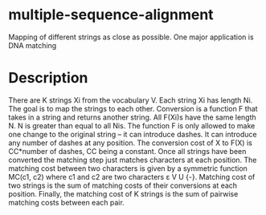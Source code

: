 # multiple-sequence-alignment

Mapping of different strings as close as possible. One major application is DNA matching

# Description

There are K strings Xi from the vocabulary V. Each string Xi has length Ni. The goal is to map
the strings to each other. Conversion is a function F that takes in a string and returns another string. All F(Xi)s have the same length N. N is greater than equal to all Nis. The function F is only allowed to make one change to the original string – it can introduce dashes. It can introduce any number of dashes at any position. The conversion cost of X to F(X) is CC*number of dashes, CC being a constant. Once all strings have been converted the matching step just matches characters at each position. The matching cost between two characters is given by a symmetric function MC(c1, c2) where c1 and c2 are two characters ε V U {-}. Matching cost of two strings is the sum of matching costs of their conversions at each position. Finally, the matching cost of K strings is the sum of pairwise matching costs between each pair.
